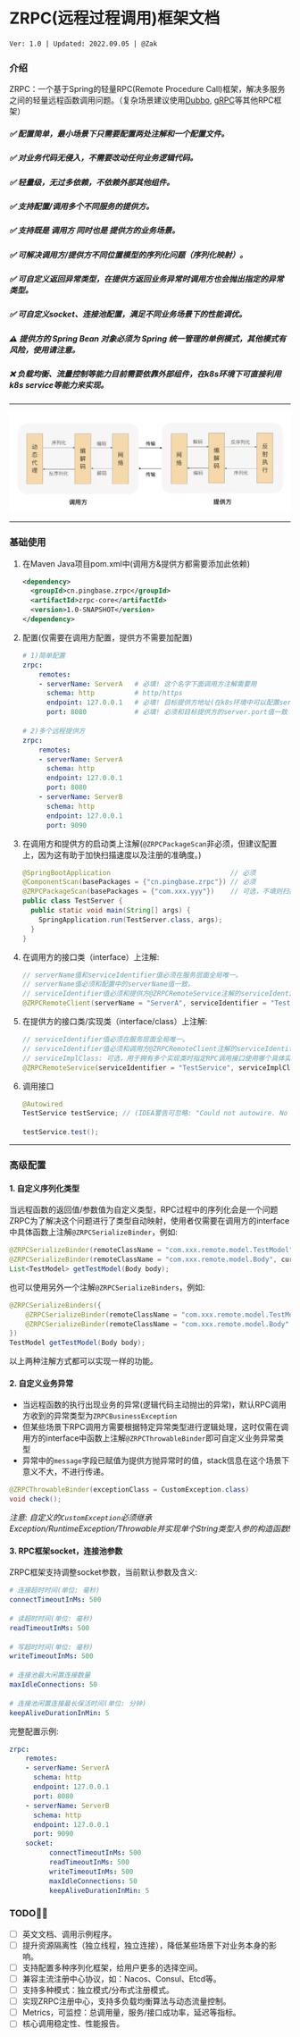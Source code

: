 # ZRPC(远程过程调用)框架文档
    Ver: 1.0 | Updated: 2022.09.05 | @Zak

### 介绍
ZRPC：一个基于Spring的轻量RPC(Remote Procedure Call)框架，解决多服务之间的轻量远程函数调用问题。（复杂场景建议使用[Dubbo](https://github.com/apache/dubbo), 
[gRPC](https://github.com/grpc/grpc)等其他RPC框架）
##### ✅ 配置简单，最小场景下只需要配置两处注解和一个配置文件。
##### ✅ 对业务代码无侵入，不需要改动任何业务逻辑代码。
##### ✅ 轻量级，无过多依赖，不依赖外部其他组件。
##### ✅ 支持配置/调用多个不同服务的提供方。
##### ✅ 支持既是 调用方 同时也是 提供方的业务场景。
##### ✅ 可解决调用方/提供方不同位置模型的序列化问题（序列化映射）。
##### ✅ 可自定义返回异常类型，在提供方返回业务异常时调用方也会抛出指定的异常类型。
##### ✅ 可自定义socket、连接池配置，满足不同业务场景下的性能调优。
##### ⚠️ 提供方的 Spring Bean 对象必须为 Spring 统一管理的单例模式，其他模式有风险，使用请注意。
##### ❌ 负载均衡、流量控制等能力目前需要依靠外部组件，在k8s环境下可直接利用k8s service等能力来实现。

---

![框架实现原理](images/RPC.jpeg)

---

### 基础使用

1. 在Maven Java项目pom.xml中(调用方&提供方都需要添加此依赖)
    ```xml
    <dependency>
      <groupId>cn.pingbase.zrpc</groupId>
      <artifactId>zrpc-core</artifactId>
      <version>1.0-SNAPSHOT</version>
    </dependency>
    ```
2. 配置(仅需要在调用方配置，提供方不需要加配置)
    ```yaml
    # 1)简单配置
    zrpc:
        remotes:
        - serverName: ServerA   # 必填! 这个名字下面调用方注解需要用
          schema: http          # http/https
          endpoint: 127.0.0.1   # 必填! 目标提供方地址(在k8s环境中可以配置service name)
          port: 8080            # 必填! 必须和目标提供方的server.port值一致
    
    # 2)多个远程提供方
    zrpc:
        remotes:
        - serverName: ServerA
          schema: http
          endpoint: 127.0.0.1
          port: 8080
        - serverName: ServerB
          schema: http
          endpoint: 127.0.0.1
          port: 9090
    ```
3. 在调用方和提供方的启动类上注解(`@ZRPCPackageScan`非必须，但建议配置上，因为这有助于加快扫描速度以及注册的准确度。)
   ```java
   @SpringBootApplication                              // 必须
   @ComponentScan(basePackages = {"cn.pingbase.zrpc"}) // 必须
   @ZRPCPackageScan(basePackages = {"com.xxx.yyy"})    // 可选，不填则扫描所有
   public class TestServer {
     public static void main(String[] args) {
       SpringApplication.run(TestServer.class, args);
     }
   }
   ```
4. 在调用方的接口类（interface）上注解:
    ```java
    // serverName值和serviceIdentifier值必须在服务层面全局唯一。
    // serverName值必须和配置中的serverName值一致。
    // serviceIdentifier值必须和提供方@ZRPCRemoteService注解的serviceIdentifier值一致。
    @ZRPCRemoteClient(serverName = "ServerA", serviceIdentifier = "TestService")
    ```
5. 在提供方的接口类/实现类（interface/class）上注解:
   ```java
   // serviceIdentifier值必须在服务层面全局唯一。
   // serviceIdentifier值必须和调用方@ZRPCRemoteClient注解的serviceIdentifier值一致。
   // serviceImplClass: 可选，用于拥有多个实现类时指定RPC调用接口使用哪个具体实现类。
   @ZRPCRemoteService(serviceIdentifier = "TestService", serviceImplClass = xxxx.class)
   ```
6. 调用接口
    ```java
    @Autowired
    TestService testService; // (IDEA警告可忽略: "Could not autowire. No beans of 'TestService' type found.")
    
    testService.test();
    ```

---

### 高级配置

#### 1. 自定义序列化类型

当远程函数的返回值/参数值为自定义类型，RPC过程中的序列化会是一个问题
ZRPC为了解决这个问题进行了类型自动映射，使用者仅需要在调用方的interface中具体函数上注解`@ZRPCSerializeBinder`，例如:

```java
@ZRPCSerializeBinder(remoteClassName = "com.xxx.remote.model.TestModel", currentClass = TestModel.class)
@ZRPCSerializeBinder(remoteClassName = "com.xxx.remote.model.Body", currentClass = Body.class)
List<TestModel> getTestModel(Body body);
```
也可以使用另外一个注解`@ZRPCSerializeBinders`，例如:
```java
@ZRPCSerializeBinders({
    @ZRPCSerializeBinder(remoteClassName = "com.xxx.remote.model.TestModel", currentClass = TestModel.class),
    @ZRPCSerializeBinder(remoteClassName = "com.xxx.remote.model.Body", currentClass = Body.class)
})
TestModel getTestModel(Body body);
```
以上两种注解方式都可以实现一样的功能。

#### 2. 自定义业务异常

- 当远程函数的执行出现业务的异常(逻辑代码主动抛出的异常)，默认RPC调用方收到的异常类型为`ZRPCBusinessException`
- 但某些场景下RPC调用方需要根据特定异常类型进行逻辑处理，这时仅需在调用方的interface中函数上注解`@ZRPCThrowableBinder`即可自定义业务异常类型
- 异常中的`message`字段已赋值为提供方抛异常时的值，stack信息在这个场景下意义不大，不进行传递。
```java
@ZRPCThrowableBinder(exceptionClass = CustomException.class)
void check();
```
*注意: 自定义的`CustomException`必须继承Exception/RuntimeException/Throwable并实现单个String类型入参的构造函数!*

#### 3. RPC框架socket，连接池参数
ZRPC框架支持调整socket参数，当前默认参数及含义:
```yaml
# 连接超时时间(单位: 毫秒)
connectTimeoutInMs: 500

# 读超时时间(单位: 毫秒)
readTimeoutInMs: 500

# 写超时时间(单位: 毫秒)
writeTimeoutInMs: 500

# 连接池最大闲置连接数量
maxIdleConnections: 50

# 连接池闲置连接最长保活时间(单位: 分钟)
keepAliveDurationInMin: 5
```
完整配置示例:
```yaml
zrpc:
    remotes:
    - serverName: ServerA
      schema: http
      endpoint: 127.0.0.1
      port: 8080
    - serverName: ServerB
      schema: http
      endpoint: 127.0.0.1
      port: 9090
    socket:
          connectTimeoutInMs: 500
          readTimeoutInMs: 500
          writeTimeoutInMs: 500
          maxIdleConnections: 50
          keepAliveDurationInMin: 5
```

### TODO🚴‍♂️
- [ ] 英文文档、调用示例程序。
- [ ] 提升资源隔离性（独立线程，独立连接），降低某些场景下对业务本身的影响。
- [ ] 支持配置多种序列化框架，给用户更多的选择空间。
- [ ] 兼容主流注册中心协议，如：Nacos、Consul、Etcd等。
- [ ] 支持多种模式：独立模式/分布式注册模式。
- [ ] 实现ZRPC注册中心，支持多负载均衡算法与动态流量控制。
- [ ] Metrics，可监控：总调用量，服务/接口成功率，延迟等指标。
- [ ] 核心调用稳定性、性能报告。
